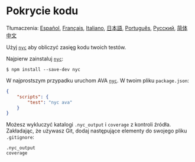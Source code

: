 # Pokrycie kodu

Tłumaczenia: [Español](https://github.com/avajs/ava-docs/blob/main/es_ES/docs/recipes/code-coverage.md), [Français](https://github.com/avajs/ava-docs/blob/main/fr_FR/docs/recipes/code-coverage.md), [Italiano](https://github.com/avajs/ava-docs/blob/main/it_IT/docs/recipes/code-coverage.md), [日本語](https://github.com/avajs/ava-docs/blob/main/ja_JP/docs/recipes/code-coverage.md), [Português](https://github.com/avajs/ava-docs/blob/main/pt_BR/docs/recipes/code-coverage.md), [Русский](https://github.com/avajs/ava-docs/blob/main/ru_RU/docs/recipes/code-coverage.md), [简体中文](https://github.com/avajs/ava-docs/blob/main/zh_CN/docs/recipes/code-coverage.md)

Użyj [`nyc`] aby obliczyć zasięg kodu twoich testów.

Najpierw zainstaluj [`nyc`]:

```
$ npm install --save-dev nyc
```

W najprostszym przypadku uruchom AVA [`nyc`]. W twoim pliku `package.json`:

```json
{
	"scripts": {
		"test": "nyc ava"
	}
}
```

Możesz wykluczyć katalogi `.nyc_output` i `coverage` z kontroli źródła. Zakładając, że używasz Git, dodaj następujące elementy do swojego pliku `.gitignore`:

```
.nyc_output
coverage
```

[`nyc`]: https://github.com/istanbuljs/nyc
